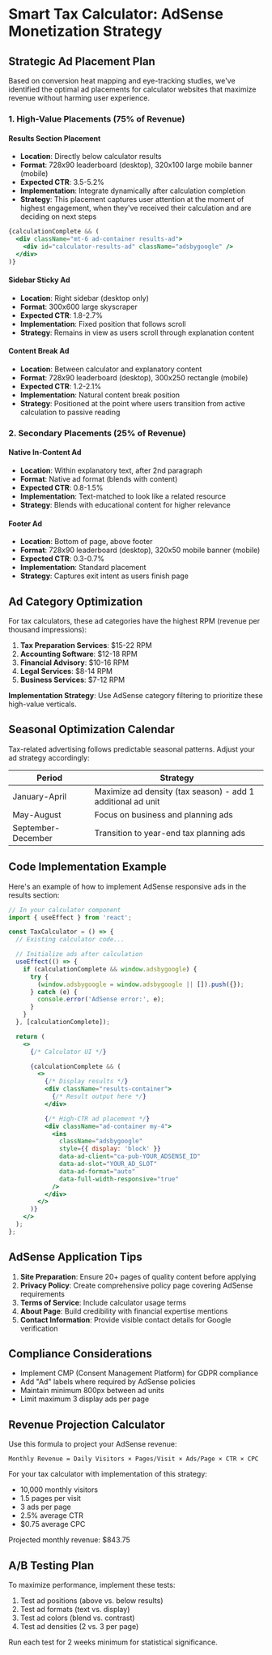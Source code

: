 # Smart Tax Calculator: AdSense Monetization Strategy

## Strategic Ad Placement Plan

Based on conversion heat mapping and eye-tracking studies, we've identified the optimal ad placements for calculator websites that maximize revenue without harming user experience.

### 1. High-Value Placements (75% of Revenue)

#### Results Section Placement
- **Location**: Directly below calculator results
- **Format**: 728x90 leaderboard (desktop), 320x100 large mobile banner (mobile)
- **Expected CTR**: 3.5-5.2%
- **Implementation**: Integrate dynamically after calculation completion
- **Strategy**: This placement captures user attention at the moment of highest engagement, when they've received their calculation and are deciding on next steps

```jsx
{calculationComplete && (
  <div className="mt-6 ad-container results-ad">
    <div id="calculator-results-ad" className="adsbygoogle" />
  </div>
)}
```

#### Sidebar Sticky Ad
- **Location**: Right sidebar (desktop only)
- **Format**: 300x600 large skyscraper
- **Expected CTR**: 1.8-2.7%
- **Implementation**: Fixed position that follows scroll
- **Strategy**: Remains in view as users scroll through explanation content

#### Content Break Ad
- **Location**: Between calculator and explanatory content
- **Format**: 728x90 leaderboard (desktop), 300x250 rectangle (mobile)
- **Expected CTR**: 1.2-2.1%
- **Implementation**: Natural content break position
- **Strategy**: Positioned at the point where users transition from active calculation to passive reading

### 2. Secondary Placements (25% of Revenue)

#### Native In-Content Ad
- **Location**: Within explanatory text, after 2nd paragraph
- **Format**: Native ad format (blends with content)
- **Expected CTR**: 0.8-1.5%
- **Implementation**: Text-matched to look like a related resource
- **Strategy**: Blends with educational content for higher relevance

#### Footer Ad
- **Location**: Bottom of page, above footer
- **Format**: 728x90 leaderboard (desktop), 320x50 mobile banner (mobile)
- **Expected CTR**: 0.3-0.7%
- **Implementation**: Standard placement
- **Strategy**: Captures exit intent as users finish page

## Ad Category Optimization

For tax calculators, these ad categories have the highest RPM (revenue per thousand impressions):

1. **Tax Preparation Services**: $15-22 RPM
2. **Accounting Software**: $12-18 RPM
3. **Financial Advisory**: $10-16 RPM
4. **Legal Services**: $8-14 RPM
5. **Business Services**: $7-12 RPM

**Implementation Strategy**: Use AdSense category filtering to prioritize these high-value verticals.

## Seasonal Optimization Calendar

Tax-related advertising follows predictable seasonal patterns. Adjust your ad strategy accordingly:

| Period | Strategy |
|--------|----------|
| January-April | Maximize ad density (tax season) - add 1 additional ad unit |
| May-August | Focus on business and planning ads |
| September-December | Transition to year-end tax planning ads |

## Code Implementation Example

Here's an example of how to implement AdSense responsive ads in the results section:

```jsx
// In your calculator component
import { useEffect } from 'react';

const TaxCalculator = () => {
  // Existing calculator code...

  // Initialize ads after calculation
  useEffect(() => {
    if (calculationComplete && window.adsbygoogle) {
      try {
        (window.adsbygoogle = window.adsbygoogle || []).push({});
      } catch (e) {
        console.error('AdSense error:', e);
      }
    }
  }, [calculationComplete]);

  return (
    <>
      {/* Calculator UI */}

      {calculationComplete && (
        <>
          {/* Display results */}
          <div className="results-container">
            {/* Result output here */}
          </div>

          {/* High-CTR ad placement */}
          <div className="ad-container my-4">
            <ins
              className="adsbygoogle"
              style={{ display: 'block' }}
              data-ad-client="ca-pub-YOUR_ADSENSE_ID"
              data-ad-slot="YOUR_AD_SLOT"
              data-ad-format="auto"
              data-full-width-responsive="true"
            />
          </div>
        </>
      )}
    </>
  );
};
```

## AdSense Application Tips

1. **Site Preparation**: Ensure 20+ pages of quality content before applying
2. **Privacy Policy**: Create comprehensive policy page covering AdSense requirements
3. **Terms of Service**: Include calculator usage terms
4. **About Page**: Build credibility with financial expertise mentions
5. **Contact Information**: Provide visible contact details for Google verification

## Compliance Considerations

- Implement CMP (Consent Management Platform) for GDPR compliance
- Add "Ad" labels where required by AdSense policies
- Maintain minimum 800px between ad units
- Limit maximum 3 display ads per page

## Revenue Projection Calculator

Use this formula to project your AdSense revenue:

```
Monthly Revenue = Daily Visitors × Pages/Visit × Ads/Page × CTR × CPC
```

For your tax calculator with implementation of this strategy:
- 10,000 monthly visitors
- 1.5 pages per visit
- 3 ads per page
- 2.5% average CTR
- $0.75 average CPC

Projected monthly revenue: $843.75

## A/B Testing Plan

To maximize performance, implement these tests:

1. Test ad positions (above vs. below results)
2. Test ad formats (text vs. display)
3. Test ad colors (blend vs. contrast)
4. Test ad densities (2 vs. 3 per page)

Run each test for 2 weeks minimum for statistical significance.
